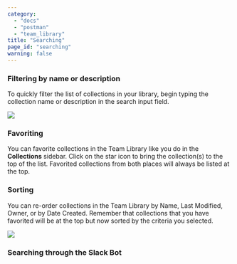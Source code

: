 ```yaml
---
category: 
  - "docs"
  - "postman"
  - "team_library"
title: "Searching"
page_id: "searching"
warning: false
---
```



### Filtering by name or description

To quickly filter the list of collections in your library, begin typing the collection name or description in the search input field.

![](https://s3.amazonaws.com/postman-static-getpostman-com/postman-docs/58788836.png)

### **Favoriting**

You can favorite collections in the Team Library like you do in the **Collections** sidebar. Click on the star icon to bring the collection(s) to the top of the list. Favorited collections from both places will always be listed at the top.

### **Sorting**

You can re-order collections in the Team Library by Name, Last Modified, Owner, or by Date Created. Remember that collections that you have favorited will be at the top but now sorted by the criteria you selected.

![](https://s3.amazonaws.com/postman-static-getpostman-com/postman-docs/58789037.png)

### **Searching through the Slack Bot**

